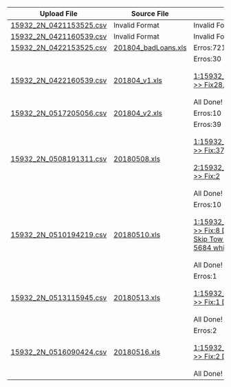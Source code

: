 |Upload File|Source File|Fix File|
|---|---|---|
|[15932_2N_0421153525.csv](./upload/15932_2N_0421153525.csv)|Invalid Format|Invalid Format |
|[15932_2N_0421160539.csv](./upload/15932_2N_0421160539.csv)|Invalid Format|Invalid Format |
|[15932_2N_0422153525.csv](./upload/15932_2N_0422153525.csv)|[201804_badLoans.xls](./source/201804/201804_badLoans.xls)|Erros:721|
|[15932_2N_0422160539.csv](./upload/15932_2N_0422160539.csv)|[201804_v1.xls](./source/201804/201804_v1.xls)|Erros:30<br><br>[1:15932_2N_0517192835.csv >> Fix28, Skip2 Slot Card Type](./upload/fix/04v1/15932_2N_0517192835.csv)<br><br> All Done!|
|[15932_2N_0517205056.csv](./upload/15932_2N_0517205056.csv)|[201804_v2.xls](./source/201804/201804_v2.xls)|Erros:10|
|[15932_2N_0508191311.csv](./upload/15932_2N_0508191311.csv)|[20180508.xls](./source/201805/20180508.xls)|Erros:39<br><br> [1:15932_2N_0508191312.csv >> Fix:37](./upload/fix/15932_2N_0508191312.csv) <br><br>[2:15932_2N_0508191313.csv >> Fix:2](./upload/fix/15932_2N_0508191313.csv) <br><br>All Done!|
|[15932_2N_0510194219.csv](./upload/15932_2N_0510194219.csv)|[20180510.xls](./source/201805/20180510.xls)|Erros:10<br><br> [1:15932_2N_0510195541.csv >> Fix:8 Duplicate Records. Skip Tow records of Client Ref 5684 which are Slot Card Type](./upload/fix/15932_2N_0510195541.csv) <br><br>All Done!|
|[15932_2N_0513115945.csv](./upload/15932_2N_0513115945.csv)|[20180513.xls](./source/201805/20180513.xls)|Erros:1<br><br> [1:15932_2N_0513120757.csv >> Fix:1 Duplicate Records](./upload/fix/15932_2N_0513120757.csv) <br><br>All Done!|
|[15932_2N_0516090424.csv](./upload/15932_2N_0516090424.csv)|[20180516.xls](./source/201805/20180516.xls)|Erros:2<br><br> [1:15932_2N_0516091142.csv >> Fix:2 Duplicate Records](./upload/fix/15932_2N_0516091142.csv) <br><br>All Done!|
